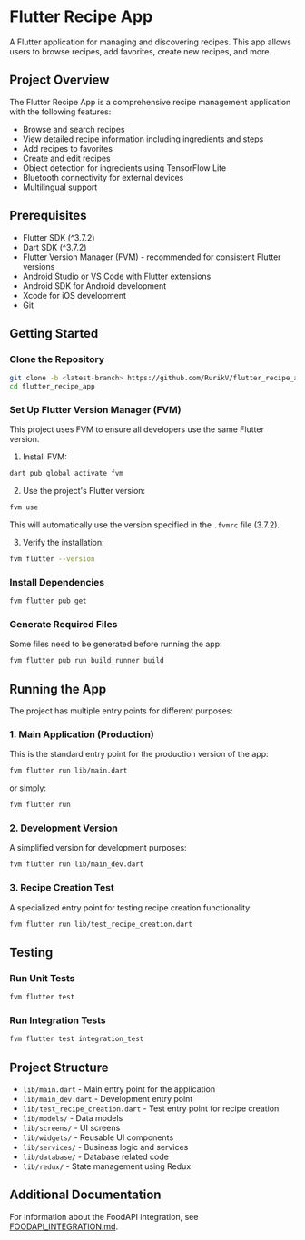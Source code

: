 # Flutter Recipe App

A Flutter application for managing and discovering recipes. This app allows users to browse recipes, add favorites, create new recipes, and more.

## Project Overview

The Flutter Recipe App is a comprehensive recipe management application with the following features:
- Browse and search recipes
- View detailed recipe information including ingredients and steps
- Add recipes to favorites
- Create and edit recipes
- Object detection for ingredients using TensorFlow Lite
- Bluetooth connectivity for external devices
- Multilingual support

## Prerequisites

- Flutter SDK (^3.7.2)
- Dart SDK (^3.7.2)
- Flutter Version Manager (FVM) - recommended for consistent Flutter versions
- Android Studio or VS Code with Flutter extensions
- Android SDK for Android development
- Xcode for iOS development
- Git

## Getting Started

### Clone the Repository

```bash
git clone -b <latest-branch> https://github.com/RurikV/flutter_recipe_app
cd flutter_recipe_app
```

### Set Up Flutter Version Manager (FVM)

This project uses FVM to ensure all developers use the same Flutter version.

1. Install FVM:
```bash
dart pub global activate fvm
```

2. Use the project's Flutter version:
```bash
fvm use
```
This will automatically use the version specified in the `.fvmrc` file (3.7.2).

3. Verify the installation:
```bash
fvm flutter --version
```

### Install Dependencies

```bash
fvm flutter pub get
```

### Generate Required Files

Some files need to be generated before running the app:

```bash
fvm flutter pub run build_runner build
```

## Running the App

The project has multiple entry points for different purposes:

### 1. Main Application (Production)

This is the standard entry point for the production version of the app:

```bash
fvm flutter run lib/main.dart
```

or simply:

```bash
fvm flutter run
```

### 2. Development Version

A simplified version for development purposes:

```bash
fvm flutter run lib/main_dev.dart
```

### 3. Recipe Creation Test

A specialized entry point for testing recipe creation functionality:

```bash
fvm flutter run lib/test_recipe_creation.dart
```

## Testing

### Run Unit Tests

```bash
fvm flutter test
```

### Run Integration Tests

```bash
fvm flutter test integration_test
```

## Project Structure

- `lib/main.dart` - Main entry point for the application
- `lib/main_dev.dart` - Development entry point
- `lib/test_recipe_creation.dart` - Test entry point for recipe creation
- `lib/models/` - Data models
- `lib/screens/` - UI screens
- `lib/widgets/` - Reusable UI components
- `lib/services/` - Business logic and services
- `lib/database/` - Database related code
- `lib/redux/` - State management using Redux

## Additional Documentation

For information about the FoodAPI integration, see [FOODAPI_INTEGRATION.md](FOODAPI_INTEGRATION.md).
